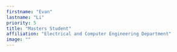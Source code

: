 ```yaml
---
firstname: "Evan"
lastname: "Li"
priority: 5
title: "Masters Student"
affiliation: "Electrical and Computer Engineering Department"
image: ""
---
```

